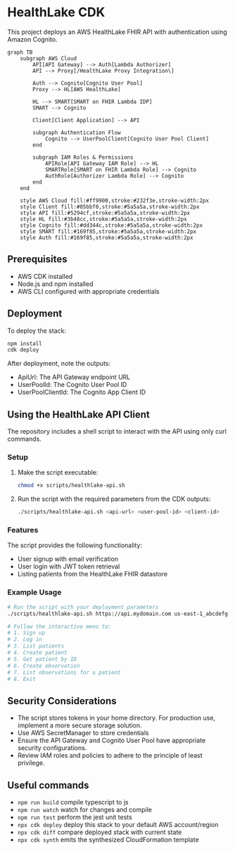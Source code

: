 # HealthLake CDK

This project deploys an AWS HealthLake FHIR API with authentication using Amazon Cognito.

```mermaid
graph TB
    subgraph AWS Cloud
        API[API Gateway] --> Auth[Lambda Authorizer]
        API --> Proxy[/HealthLake Proxy Integration\]
        
        Auth --> Cognito[Cognito User Pool]
        Proxy --> HL[AWS HealthLake]
        
        HL --> SMART[SMART on FHIR Lambda IDP]
        SMART --> Cognito
        
        Client[Client Application] --> API
        
        subgraph Authentication Flow
            Cognito --> UserPoolClient[Cognito User Pool Client]
        end
        
        subgraph IAM Roles & Permissions
            APIRole[API Gateway IAM Role] --> HL
            SMARTRole[SMART on FHIR Lambda Role] --> Cognito
            AuthRole[Authorizer Lambda Role] --> Cognito
        end
    end

    style AWS Cloud fill:#ff9900,stroke:#232f3e,stroke-width:2px
    style Client fill:#85bbf0,stroke:#5a5a5a,stroke-width:2px
    style API fill:#5294cf,stroke:#5a5a5a,stroke-width:2px
    style HL fill:#3b48cc,stroke:#5a5a5a,stroke-width:2px
    style Cognito fill:#dd344c,stroke:#5a5a5a,stroke-width:2px
    style SMART fill:#169f85,stroke:#5a5a5a,stroke-width:2px
    style Auth fill:#169f85,stroke:#5a5a5a,stroke-width:2px
```

## Prerequisites

- AWS CDK installed
- Node.js and npm installed
- AWS CLI configured with appropriate credentials


## Deployment

To deploy the stack:

```bash
npm install
cdk deploy
```

After deployment, note the outputs:
- ApiUrl: The API Gateway endpoint URL
- UserPoolId: The Cognito User Pool ID
- UserPoolClientId: The Cognito App Client ID

## Using the HealthLake API Client

The repository includes a shell script to interact with the API using only curl commands.

### Setup

1. Make the script executable:
   ```bash
   chmod +x scripts/healthlake-api.sh
   ```

2. Run the script with the required parameters from the CDK outputs:
   ```bash
   ./scripts/healthlake-api.sh <api-url> <user-pool-id> <client-id>
   ```

### Features

The script provides the following functionality:
- User signup with email verification
- User login with JWT token retrieval
- Listing patients from the HealthLake FHIR datastore

### Example Usage

```bash
# Run the script with your deployment parameters
./scripts/healthlake-api.sh https://api.mydomain.com us-east-1_abcdefg 1abc2defghij3klmno4pqr5st

# Follow the interactive menu to:
# 1. Sign up
# 2. Log in
# 3. List patients
# 4. Create patient
# 5. Get patient by ID
# 6. Create observation
# 7. List observations for a patient
# 8. Exit
```

## Security Considerations

- The script stores tokens in your home directory. For production use, implement a more secure storage solution.
- Use AWS SecretManager to store credentials
- Ensure the API Gateway and Cognito User Pool have appropriate security configurations.
- Review IAM roles and policies to adhere to the principle of least privilege.

## Useful commands

* `npm run build`   compile typescript to js
* `npm run watch`   watch for changes and compile
* `npm run test`    perform the jest unit tests
* `npx cdk deploy`  deploy this stack to your default AWS account/region
* `npx cdk diff`    compare deployed stack with current state
* `npx cdk synth`   emits the synthesized CloudFormation template
